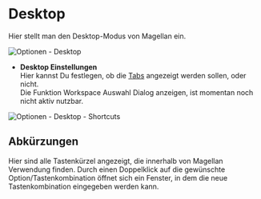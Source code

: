 <span id="top"></span>

# Desktop

Hier stellt man den Desktop-Modus von Magellan ein.

<img src="../../images/menu_extras_options_desktop.gif" data-border="0"
alt="Optionen - Desktop" />

- **Desktop Einstellungen**  
  Hier kannst Du festlegen, ob die [Tabs](../desktop/hidetabs)
  angezeigt werden sollen, oder nicht.  
  Die Funktion Workspace Auswahl Dialog anzeigen, ist momentan noch
  nicht aktiv nutzbar.

<img src="../../images/menu_extras_options_desktop_shortcuts.gif"
data-border="0" alt="Optionen - Desktop - Shortcuts" />

## Abkürzungen

Hier sind alle Tastenkürzel angezeigt, die innerhalb von Magellan
Verwendung finden. Durch einen Doppelklick auf die gewünschte
Option/Tastenkombination öffnet sich ein Fenster, in dem die neue
Tastenkombination eingegeben werden kann.
